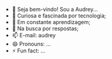 - 👋 Seja bem-vindo! Sou a Audrey...
- 👀 Curiosa e fascinada por tecnologia;
- 🌱 Em constante aprendizagem;
- 💞️ Na busca por respostas;
- 📫 E-mail: audrey
- 😄 Pronouns: ...
- ⚡ Fun fact: ...

<!---
Audreysilverio/Audreysilverio is a ✨ special ✨ repository because its `README.md` (this file) appears on your GitHub profile.
You can click the Preview link to take a look at your changes.
--->
